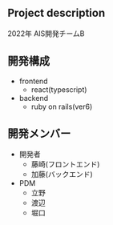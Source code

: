 ## Project description



2022年 AIS開発チームB

## 開発構成

- frontend 
  - react(typescript)
- backend 
  - ruby on rails(ver6)
  
## 開発メンバー

- 開発者
  - 藤崎(フロントエンド)
  - 加藤(バックエンド)
- PDM
  - 立野
  - 渡辺
  - 堀口
